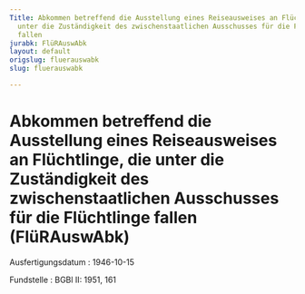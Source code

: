 ```yaml
---
Title: Abkommen betreffend die Ausstellung eines Reiseausweises an Flüchtlinge, die
  unter die Zuständigkeit des zwischenstaatlichen Ausschusses für die Flüchtlinge
  fallen
jurabk: FlüRAuswAbk
layout: default
origslug: fluerauswabk
slug: fluerauswabk

---
```


# Abkommen betreffend die Ausstellung eines Reiseausweises an Flüchtlinge, die unter die Zuständigkeit des zwischenstaatlichen Ausschusses für die Flüchtlinge fallen (FlüRAuswAbk)

Ausfertigungsdatum
:   1946-10-15

Fundstelle
:   BGBl II: 1951, 161

